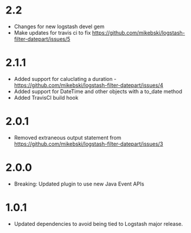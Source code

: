 # 2.2
  - Changes for new logstash devel gem
  - Make updates for travis ci to fix https://github.com/mikebski/logstash-filter-datepart/issues/5
	
# 2.1.1
  - Added support for caluclating a duration - https://github.com/mikebski/logstash-filter-datepart/issues/4
  - Added support for DateTime and other objects with a to_date method
  - Added TravisCI build hook
  
# 2.0.1
  - Removed extraneous output statement from
    https://github.com/mikebski/logstash-filter-datepart/issues/3

# 2.0.0
  - Breaking: Updated plugin to use new Java Event APIs

# 1.0.1 
  - Updated dependencies to avoid being tied to Logstash major release.
